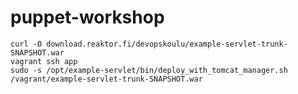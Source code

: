 puppet-workshop
===============

    curl -O download.reaktor.fi/devopskoulu/example-servlet-trunk-SNAPSHOT.war
    vagrant ssh app
    sudo -s /opt/example-servlet/bin/deploy_with_tomcat_manager.sh /vagrant/example-servlet-trunk-SNAPSHOT.war

